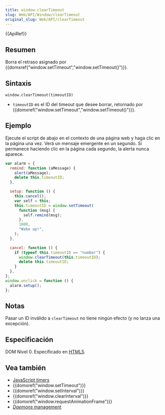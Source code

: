 ```yaml
---
title: window.clearTimeout
slug: Web/API/Window/clearTimeout
original_slug: Web/API/clearTimeout
---
```


{{ApiRef}}

## Resumen

Borra el retraso asignado por {{domxref("window.setTimeout","window.setTimeout()")}}.

## Sintaxis

```
window.clearTimeout(timeoutID)
```

- `timeoutID` es el ID del timeout que desee borrar, retornado por {{domxref("window.setTimeout","window.setTimeout()")}}.

## Ejemplo

Ejecute el script de abajo en el contexto de una página web y haga clic en la página una vez. Verá un mensaje emergente en un segundo. Si permanece haciendo clic en la página cada segundo, la alerta nunca aparece.

```js
var alarm = {
  remind: function (aMessage) {
    alert(aMessage);
    delete this.timeoutID;
  },

  setup: function () {
    this.cancel();
    var self = this;
    this.timeoutID = window.setTimeout(
      function (msg) {
        self.remind(msg);
      },
      1000,
      "Wake up!",
    );
  },

  cancel: function () {
    if (typeof this.timeoutID == "number") {
      window.clearTimeout(this.timeoutID);
      delete this.timeoutID;
    }
  },
};
window.onclick = function () {
  alarm.setup();
};
```

## Notas

Pasar un ID inválido a `clearTimeout` no tiene ningún efecto (y no lanza una excepción).

## Especificación

DOM Nivel 0. Especificado en [HTML5](https://www.whatwg.org/specs/web-apps/current-work/multipage/timers.html#dom-windowtimers-cleartimeout).

## Vea también

- [JavaScript timers](/es/docs/JavaScript/Timers)
- {{domxref("window.setTimeout")}}
- {{domxref("window.setInterval")}}
- {{domxref("window.clearInterval")}}
- {{domxref("window.requestAnimationFrame")}}
- [_Daemons_ management](/es/docs/JavaScript/Timers/Daemons)

